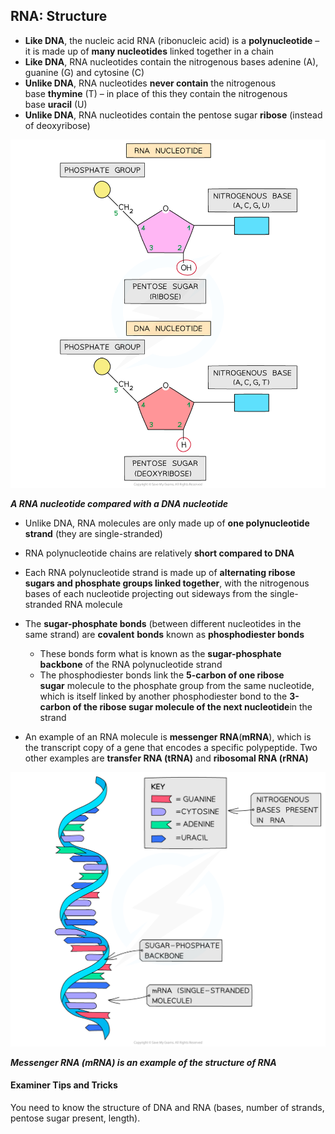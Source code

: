 ## RNA: Structure

* **Like DNA**, the nucleic acid RNA (ribonucleic acid) is a **polynucleotide** – it is made up of **many nucleotides** linked together in a chain
* **Like DNA**, RNA nucleotides contain the nitrogenous bases adenine (A), guanine (G) and cytosine (C)
* **Unlike DNA**, RNA nucleotides **never contain** the nitrogenous base **thymine** (T) – in place of this they contain the nitrogenous base **uracil** (U)
* **Unlike DNA**, RNA nucleotides contain the pentose sugar **ribose** (instead of deoxyribose)

![Comparison between RNA nucleotide and DNA nucleotide](Comparison-between-RNA-nucleotide-and-DNA-nucleotide_1.png)

***A RNA nucleotide compared with a DNA nucleotide***

* Unlike DNA, RNA molecules are only made up of **one polynucleotide strand** (they are single-stranded)
* RNA polynucleotide chains are relatively **short compared to DNA**
* Each RNA polynucleotide strand is made up of **alternating ribose sugars and phosphate groups linked together**, with the nitrogenous bases of each nucleotide projecting out sideways from the single-stranded RNA molecule
* The **sugar-phosphate bonds** (between different nucleotides in the same strand) are **covalent** **bonds** known as **phosphodiester bonds**

  + These bonds form what is known as the **sugar-phosphate backbone** of the RNA polynucleotide strand
  + The phosphodiester bonds link the **5-carbon of one ribose sugar** molecule to the phosphate group from the same nucleotide, which is itself linked by another phosphodiester bond to the **3-carbon of the ribose sugar molecule of the next nucleotide**in the strand
* An example of an RNA molecule is **messenger RNA**(**mRNA**), which is the transcript copy of a gene that encodes a specific polypeptide. Two other examples are **transfer RNA (tRNA)** and **ribosomal RNA (rRNA)**

![mRNA as an example of RNA structure](mRNA-as-an-example-of-RNA-structure.png)

***Messenger RNA (mRNA) is an example of the structure of RNA***

#### Examiner Tips and Tricks

You need to know the structure of DNA and RNA (bases, number of strands, pentose sugar present, length).